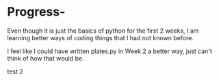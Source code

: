 # Progress-

Even though it is just the basics of python for the first 2 weeks, I am learning better ways of coding things that I had not known before.

I feel like I could have written plates.py in Week 2 a better way, just can't think of how that would be. 

test 2